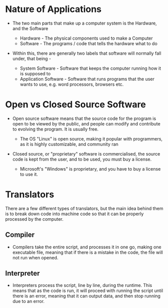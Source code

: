 
# Nature of Applications

- The two main parts that make up a computer system is the Hardware, and the Software
	- Hardware - The physical components used to make a Computer
	- Software - The programs / code that tells the hardware what to do

- Within this, there are generally two labels that software will normally fall under, that being - 
	- System Software - Software that keeps the computer running how it is supposed to
	- Application Software - Software that runs programs that the user wants to use, e.g. word processors, browsers etc.


# Open vs Closed Source Software

- Open source software means that the source code for the program is open to be viewed by the public, and people can modify and contribute to evolving the program. It is usually free. 
	- The OS "Linux" is open source, making it popular with programmers, as it is highly customizable, and community ran

- Closed source, or "proprietary" software is commercialised, the source code is kept from the user, and to be used, you must buy a license.
	- Microsoft's "Windows" is proprietary, and you have to buy a license to use it.


# Translators

There are a few different types of translators, but the main idea behind them is to break down code into machine code so that it can be properly processed by the computer.

## Compiler

- Compilers take the entire script, and processes it in one go, making one executable file, meaning that if there is a mistake in the code, the file will not run when opened.

## Interpreter

- Interpreters process the script, line by line, during the runtime. This means that as the code is run, it will proceed with running the script until there is an error, meaning that it can output data, and then stop running due to an error.